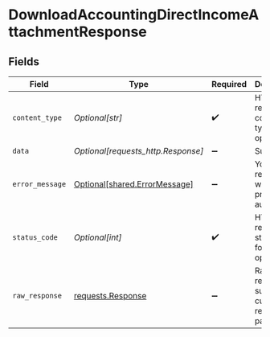 # DownloadAccountingDirectIncomeAttachmentResponse


## Fields

| Field                                                                                 | Type                                                                                  | Required                                                                              | Description                                                                           |
| ------------------------------------------------------------------------------------- | ------------------------------------------------------------------------------------- | ------------------------------------------------------------------------------------- | ------------------------------------------------------------------------------------- |
| `content_type`                                                                        | *Optional[str]*                                                                       | :heavy_check_mark:                                                                    | HTTP response content type for this operation                                         |
| `data`                                                                                | *Optional[requests_http.Response]*                                                    | :heavy_minus_sign:                                                                    | Success                                                                               |
| `error_message`                                                                       | [Optional[shared.ErrorMessage]](undefined/models/shared/errormessage.md)              | :heavy_minus_sign:                                                                    | Your API request was not properly authorized.                                         |
| `status_code`                                                                         | *Optional[int]*                                                                       | :heavy_check_mark:                                                                    | HTTP response status code for this operation                                          |
| `raw_response`                                                                        | [requests.Response](https://requests.readthedocs.io/en/latest/api/#requests.Response) | :heavy_minus_sign:                                                                    | Raw HTTP response; suitable for custom response parsing                               |